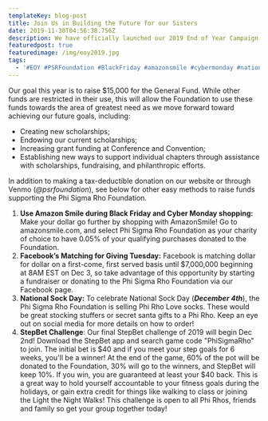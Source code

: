 ```yaml
---
templateKey: blog-post
title: Join Us in Building the Future for our Sisters
date: 2019-11-30T04:56:38.756Z
description: We have officially launched our 2019 End of Year Campaign!
featuredpost: true
featuredimage: /img/eoy2019.jpg
tags:
  - '#EOY #PSRFoundation #BlackFriday #amazonsmile #cybermonday #nationalsockday'
---
```

Our goal this year is to raise $15,000 for the General Fund. While other funds are restricted in their use, this will allow the Foundation to use these funds towards the area of greatest need as we move forward toward achieving our future goals, including: 

* Creating new scholarships;
* Endowing our current scholarships;
* Increasing grant funding at Conference and Convention;
* Establishing new ways to support individual chapters through assistance with scholarships, fundraising, and philanthropic efforts. 

In addition to making a tax-deductible donation on our website or through Venmo (_@psrfoundation_), see below for other easy methods to raise funds supporting the Phi Sigma Rho Foundation. 

 

1. **Use Amazon Smile during Black Friday and Cyber Monday shopping:** Make your dollar go further by shopping with AmazonSmile! Go to amazonsmile.com, and select Phi Sigma Rho Foundation as your charity of choice to have 0.05% of your qualifying purchases donated to the Foundation.
2. **Facebook’s Matching for Giving Tuesday:** Facebook is matching dollar for dollar on a first-come, first served basis until $7,000,000 beginning at 8AM EST on Dec 3, so take advantage of this opportunity by starting a fundraiser or donating to the Phi Sigma Rho Foundation via our Facebook page. 
3. **National Sock Day:** To celebrate National Sock Day (_**December 4th**_), the Phi Sigma Rho Foundation is selling Phi Rho Love socks. These would be great stocking stuffers or secret santa gifts to a Phi Rho. Keep an eye out on social media for more details on how to order! 
4. **StepBet Challenge**: Our final StepBet challenge of 2019 will begin Dec 2nd!  Download the StepBet app and search game code "PhiSigmaRho" to join. The initial bet is $40 and if you meet your step goals for 6 weeks, you'll be a winner! At the end of the game, 60% of the pot will be donated to the Foundation, 30% will go to the winners, and StepBet will keep 10%. If you win, you are guaranteed at least your $40 back. This is a great way to hold yourself accountable to your fitness goals during the holidays, or gain extra credit for things like walking to class or joining the Light the Night Walks! This challenge is open to all Phi Rhos, friends and family so get your group together today!
